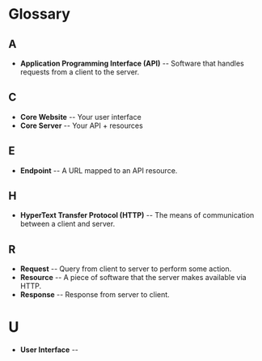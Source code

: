<!--
SweetPea Glossary
Author: Emily LeBlanc
Date: 1/10/23
-->

# Glossary
## A
* **Application Programming Interface (API)** -- Software that handles requests from a client to the server.

## C
* **Core Website** -- Your user interface
* **Core Server** -- Your API + resources


## E
* **Endpoint** -- A URL mapped to an API resource.


## H
* **HyperText Transfer Protocol (HTTP)** -- The means of communication between a client and server.

## R
* **Request** -- Query from client to server to perform some action.
* **Resource** -- A piece of software that the server makes available via HTTP.
* **Response** -- Response from server to client.

# U
* **User Interface** --